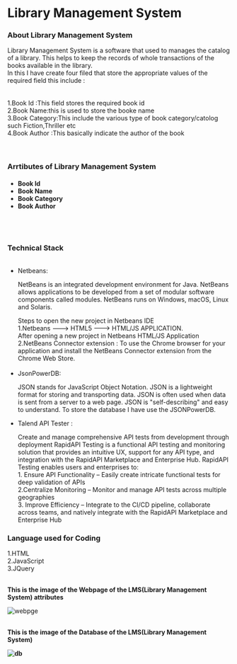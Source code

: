 <h1>Library Management System</h1>

<h3>About Library Management System </h3>
<p>Library Management System is a software that used to manages the catalog of a library.  
  This helps to keep the records of whole transactions of the books available in the library.<br>
  In this I have create four filed that store the appropriate values of the required field this include :
  <br><br><br>
  1.Book Id :This field stores the required book id<br>
  2.Book Name:this is used to store the booke name<br>
  3.Book Category:This include the various type of book category/catolog such Fiction,Thriller etc<br>
  4.Book Author :This basically indicate the author of the book<br>
  <br><br>
</p>
<h3>Arrtibutes of Library Management System</h3>
<h4>
  <ul>
  <li>Book Id</li>
  <li>Book Name</li>
  <li>Book Category</li>
  <li>Book Author</li> 
</ul>
  </h4>
  <br><br>
  
  <h3>Technical Stack</h3>
  <ul>
  <br>
  <li>Netbeans:<p>NetBeans is an integrated development environment for Java. NetBeans allows applications to be developed from a set of modular software components called           modules. NetBeans runs on Windows, macOS, Linux and Solaris.</p></li>
   Steps to open the new project in Netbeans IDE<br>
   1.Netbeans ---> HTML5 ---> HTML/JS APPLICATION.<br>
   After opening a new project in Netbeans HTML/JS Application <br>
   2.NetBeans Connector extension  : To use the Chrome browser for your application and install the NetBeans Connector extension from the Chrome Web Store.<br>
  <br>
  <li>JsonPowerDB: <p>JSON stands for JavaScript Object Notation. JSON is a lightweight format for storing and transporting data. JSON is often used when data is sent from a       server to a web page. JSON is "self-describing" and easy to understand. To store the database I have use the JSONPowerDB.</p></li>
  <li>Talend API Tester : <p>Create and manage comprehensive API tests from development through deployment RapidAPI Testing is a functional API testing and monitoring solution that provides an intuitive UX, support for any API type, and integration with the RapidAPI Marketplace and Enterprise Hub. RapidAPI Testing enables users and enterprises to: <br>1. Ensure API Functionality – Easily create intricate functional tests for deep validation of APIs
<br>2.Centralize Monitoring – Monitor and manage API tests across multiple geographies
<br>3. Improve Efficiency – Integrate to the CI/CD pipeline, collaborate across teams, and natively integrate with the RapidAPI Marketplace and Enterprise Hub</p>
  </li>
  </ul>
 
 <h3>Language used for Coding</h3>
 1.HTML<br>
 2.JavaScript<br>
 3.JQuery<br>

<p><br><strong>  This is the image of the Webpage of the LMS(Library Management System) attributes</strong><br></p>

![webpge](https://user-images.githubusercontent.com/45989920/107024678-59a76a80-67ce-11eb-968c-7863d1b8a73e.png)

<p><strong><br>  This is the image of the Database of the LMS(Library Management System) </strong<br></p>

![db](https://user-images.githubusercontent.com/45989920/107024801-7f347400-67ce-11eb-8ac4-18cc2d161dee.png)
